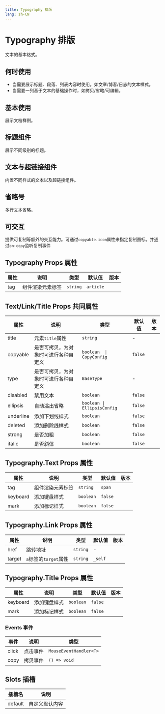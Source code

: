```yaml
---
title: Typography 排版
lang: zh-CN
---
```


# Typography 排版

文本的基本格式。

## 何时使用

- 当需要展示标题、段落、列表内容时使用，如文章/博客/日志的文本样式。
- 当需要一列基于文本的基础操作时，如拷贝/省略/可编辑。

## 基本使用

展示文档样例。

<demo src="../../../../example/typography/basic.svelte"></demo>

## 标题组件

展示不同级别的标题。

<demo src="../../../../example/typography/title.svelte"></demo>

## 文本与超链接组件

内置不同样式的文本以及超链接组件。

<demo src="../../../../example/typography/text.svelte"></demo>

## 省略号

多行文本省略。

<demo src="../../../../example/typography/ellipsis.svelte"></demo>


## 可交互

提供可复制等额外的交互能力。可通过`copyable.icon`属性来指定复制图标。并通过`on:copy`监听复制事件

<demo src="../../../../example/typography/copy.svelte"></demo>

## Typography Props 属性

| 属性 | 说明             | 类型     | 默认值    | 版本 |
| ---- | ---------------- | -------- | --------- | ---- |
| tag  | 组件渲染元素标签 | `string` | `article` |      |


## Text/Link/Title Props 共同属性

| 属性      | 说明                                 | 类型                        | 默认值  | 版本 |
| --------- | ------------------------------------ | --------------------------- | ------- | ---- |
| title     | 元素`title`属性                      | `string`                    | -       |      |
| copyable  | 是否可拷贝，为对象时可进行各种自定义 | `boolean  \| CopyConfig `   | `false` |      |
| type      | 是否可拷贝，为对象时可进行各种自定义 | `BaseType`                  | -       |
| disabled  | 禁用文本                             | `boolean`                   | `false` |      |
| ellipsis  | 自动溢出省略                         | `boolean \| EllipsisConfig` | `false` |      |
| underline | 添加下划线样式                       | `boolean`                   | `false` |      |
| deleted   | 添加删除线样式                       | `boolean`                   | `false` |      |
| strong    | 是否加粗                             | `boolean`                   | `false` |      |
| italic    | 是否斜体                             | `boolean`                   | `false` |      |

## Typography.Text Props 属性

| 属性     | 说明             | 类型      | 默认值  | 版本 |
| -------- | ---------------- | --------- | ------- | ---- |
| tag      | 组件渲染元素标签 | `string`  | `span`  |      |
| keyboard | 添加键盘样式     | `boolean` | `false` |      |
| mark     | 添加标记样式     | `boolean` | `false` |      |


## Typography.Link Props 属性

| 属性   | 说明                  | 类型     | 默认值  | 版本 |
| ------ | --------------------- | -------- | ------- | ---- |
| href   | 跳转地址              | `string` | -       |      |
| target | `a`标签的`target`属性 | `string` | `_self` |      |


## Typography.Title Props 属性

| 属性     | 说明         | 类型      | 默认值  | 版本 |
| -------- | ------------ | --------- | ------- | ---- |
| keyboard | 添加键盘样式 | `boolean` | `false` |      |
| mark     | 添加标记样式 | `boolean` | `false` |      |


### Events 事件

| 事件  | 说明     | 类型                   |
| ----- | -------- | ---------------------- |
| click | 点击事件 | `MouseEventHandler<T>` |
| copy  | 拷贝事件 | `() => void`           |

## Slots 插槽

| 插槽名  | 说明           |
| ------- | -------------- |
| default | 自定义默认内容 |